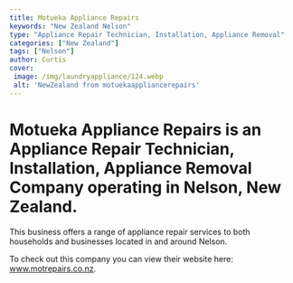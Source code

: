 ```yaml
---
title: Motueka Appliance Repairs
keywords: "New Zealand Nelson"
type: "Appliance Repair Technician, Installation, Appliance Removal"
categories: ["New Zealand"]
tags: ["Nelson"]
author: Curtis
cover:
 image: /img/laundryappliance/124.webp
 alt: 'NewZealand from motuekaappliancerepairs'
---
```


# Motueka Appliance Repairs is an Appliance Repair Technician, Installation, Appliance Removal Company operating in Nelson, New Zealand.

This business offers a range of appliance repair services to both households and businesses located in and around Nelson.



To check out this company you can view their website here: www.motrepairs.co.nz.
